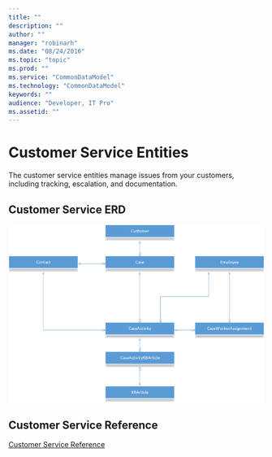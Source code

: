 ```yaml
---
title: ""
description: ""
author: ""
manager: "robinarh"
ms.date: "08/24/2016"
ms.topic: "topic"
ms.prod: ""
ms.service: "CommonDataModel"
ms.technology: "CommonDataModel"
keywords: ""
audience: "Developer, IT Pro"
ms.assetid: ""
---
```


# Customer Service Entities

The customer service entities manage issues from your customers, including tracking, escalation, and documentation.

## Customer Service ERD

![Customer Service ERD](/entity-reference/media/customer-service.png "Customer Service ERD")

## Customer Service Reference

[Customer Service Reference](/entity-reference/entity-tables/customer-service.md "Customer Service Reference")

